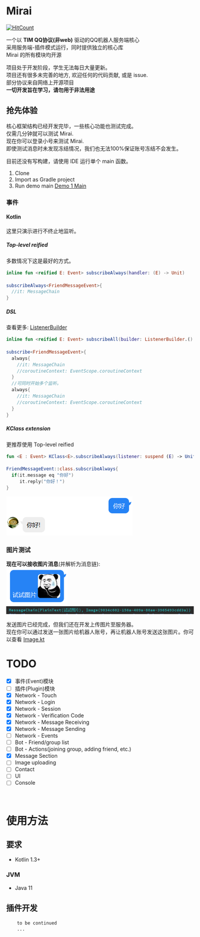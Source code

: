 # Mirai
[![HitCount](http://hits.dwyl.io/him188/mamoe/mirai.svg)](http://hits.dwyl.io/him188/mamoe/mirai)

一个以 **TIM QQ协议(非web)** 驱动的QQ机器人服务端核心   
采用服务端-插件模式运行，同时提供独立的核心库  
Mirai 的所有模块均开源
  
项目处于开发阶段，学生无法每日大量更新。  
项目还有很多未完善的地方, 欢迎任何的代码贡献, 或是 issue.   
部分协议来自网络上开源项目  
**一切开发旨在学习，请勿用于非法用途**

## 抢先体验  
核心框架结构已经开发完毕，一些核心功能也测试完成。  
仅需几分钟就可以测试 Mirai.  
现在你可以登录小号来测试 Mirai.  
即使测试消息时未发现冻结情况，我们也无法100%保证账号冻结不会发生。

目前还没有写构建，请使用 IDE 运行单个 main 函数。
1. Clone
2. Import as Gradle project
3. Run demo main [Demo 1 Main](mirai-demos/mirai-demo-1/src/main/java/demo1/Main.kt#L22)

### 事件
#### Kotlin
这里只演示进行不终止地监听。
##### Top-level reified
多数情况下这是最好的方式。
```kotlin
inline fun <reified E: Event> subscribeAlways(handler: (E) -> Unit)

subscribeAlways<FriendMessageEvent>{
  //it: MessageChain
}
```

##### DSL
查看更多: [ListenerBuilder](mirai-core/src/jvmMain/kotlin/net/mamoe/mirai/event/Subscribers.kt#L69)  
```kotlin
inline fun <reified E: Event> subscribeAll(builder: ListenerBuilder.() -> Unit)

subscribe<FriendMessageEvent>{
  always{
    //it: MessageChain
    //coroutineContext: EventScope.coroutineContext
  }
  //可同时开始多个监听。
  always{
    //it: MessageChain
    //coroutineContext: EventScope.coroutineContext
  }
}
```

##### KClass extension
更推荐使用 Top-level reified
```kotlin
fun <E : Event> KClass<E>.subscribeAlways(listener: suspend (E) -> Unit)

FriendMessageEvent::class.subscribeAlways{
  if(it.message eq "你好")
     it.reply("你好！")
}
```

![AYWVE86P](.github/A%7DYWVE860U%28%25YQD%24R1GB1%5BP.png)

### 图片测试
**现在可以接收图片消息**(并解析为消息链):  
![JsssF](.github/J%5DCE%29IK4BU08%28EO~UVLJ%7B%5BF.png)  
![](.github/68f8fec9.png)

发送图片已经完成，但我们还在开发上传图片至服务器。  
现在你可以通过发送一张图片给机器人账号，再让机器人账号发送这张图片。你可以查看 [Image.kt](mirai-core/src/jvmMain/kotlin/net/mamoe/mirai/message/Message.kt#L81)

# TODO
- [x] 事件(Event)模块  
- [ ] 插件(Plugin)模块
- [x] Network - Touch  
- [X] Network - Login
- [X] Network - Session  
- [X] Network - Verification Code
- [X] Network - Message Receiving  
- [X] Network - Message Sending  
- [ ] Network - Events
- [ ] Bot - Friend/group list
- [ ] Bot - Actions(joining group, adding friend, etc.)
- [x] Message Section
- [ ] Image uploading
- [ ] Contact  
- [ ] UI
- [ ] Console

<br>

# 使用方法
## 要求
- Kotlin 1.3+
### JVM
- Java 11
## 插件开发
``` text
    to be continued
    ...
```
